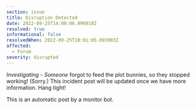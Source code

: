```yaml
---
section: issue
title: Disruption Detected
date: 2022-09-25T14:00:06.996918Z
resolved: true
informational: false
resolvedWhen: 2022-09-25T10:01:05.093903Z
affected:
  - Forum
severity: disrupted
---
```

*Investigating* - _Someone_ forgot to feed the plot bunnies, so they stopped working! (Sorry.) This incident post will be updated once we have more information. Hang tight!

This is an automatic post by a monitor bot.
        